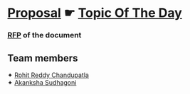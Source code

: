 # [Proposal](https://github.com/Rohitreddz/proposal)  ☛ [Topic Of The Day](https://github.com/Rohitreddz/Topic-of-the-Day)
### [RFP](https://github.com/Rohitreddz/Topic-of-the-Day/blob/main/rfp.md) of the document
## Team members 
✦ [Rohit Reddy Chandupatla](https://github.com/rohitreddz) </br>
✦ [Akanksha Sudhagoni](https://github.com/S542046) </br>

